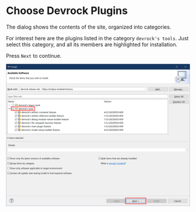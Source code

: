 # Choose Devrock Plugins

The dialog shows the contents of the site, organized into categories.

For interest here are the plugins listed in the category `devrock's tools`. Just select this category, and all its members are highlighted for installation. 

Press `Next` to continue.

![choose-devrock-plugins](./images/choose-devrock-plugins.png "modularmind update-site contents")
<style>
    img[alt=choose-devrock-plugins] { max-width: 100%; }
</style>